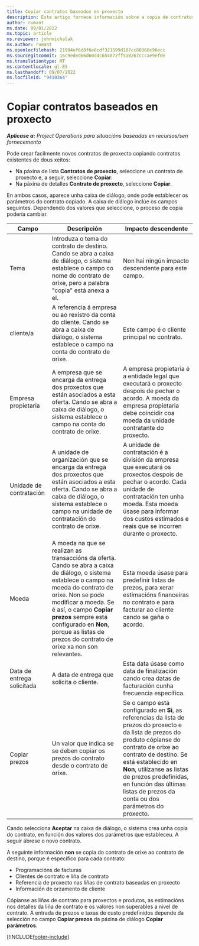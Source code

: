 ```yaml
---
title: Copiar contratos baseados en proxecto
description: Este artigo fornece información sobre a copia de contratos de proxecto en Microsoft Dynamics 365 Project Operations.
author: rumant
ms.date: 09/01/2022
ms.topic: article
ms.reviewer: johnmichalak
ms.author: rumant
ms.openlocfilehash: 21994ef6d8f6e6cdf321599d107cc80368c96ecc
ms.sourcegitcommit: 16c9eded66d60d4c654872ff5a0267cccae9ef0e
ms.translationtype: MT
ms.contentlocale: gl-ES
ms.lasthandoff: 09/07/2022
ms.locfileid: "9410364"
---
```

# <a name="copy-project-based-contracts"></a>Copiar contratos baseados en proxecto

_**Aplícase a:** Project Operations para situacións baseadas en recursos/sen fornecemento_

Pode crear facilmente novos contratos de proxecto copiando contratos existentes de dous xeitos:

- Na páxina de lista **Contratos de proxecto**, seleccione un contrato de proxecto e, a seguir, seleccione **Copiar**.
- Na páxina de detalles **Contrato de proxecto**, seleccione **Copiar**.

En ambos casos, aparece unha caixa de diálogo, onde pode establecer os parámetros do contrato copiado. A caixa de diálogo inclúe os campos seguintes. Dependendo dos valores que seleccione, o proceso de copia podería cambiar.

| Campo | Descripción | Impacto descendente |
| --- | --- | --- |
| Tema | Introduza o tema do contrato de destino. Cando se abra a caixa de diálogo, o sistema establece o campo co nome do contrato de orixe, pero a palabra "copia" está anexa a el. | Non hai ningún impacto descendente para este campo. |
| cliente/a | A referencia á empresa ou ao rexistro da conta do cliente. Cando se abra a caixa de diálogo, o sistema establece o campo na conta do contrato de orixe. | Este campo é o cliente principal no contrato. |
| Empresa propietaria | A empresa que se encarga da entrega dos proxectos que están asociados a esta oferta. Cando se abra a caixa de diálogo, o sistema establece o campo na conta do contrato de orixe. | A empresa propietaria é a entidade legal que executará o proxecto despois de pechar o acordo. A moeda da empresa propietaria debe coincidir coa moeda da unidade contratante do proxecto. |
| Unidade de contratación | A unidade de organización que se encarga da entrega dos proxectos que están asociados a esta oferta. Cando se abra a caixa de diálogo, o sistema establece o campo na unidade de contratación do contrato de orixe. | A unidade de contratación é a división da empresa que executará os proxectos despois de pechar o acordo. Cada unidade de contratación ten unha moeda. Esta moeda úsase para informar dos custos estimados e reais que se incorren durante o proxecto. |
| Moeda | A moeda na que se realizan as transaccións da oferta. Cando se abra a caixa de diálogo, o sistema establece o campo na moeda do contrato de orixe. Non se pode modificar a moeda. Se é así, o campo **Copiar prezos** sempre está configurado en **Non**, porque as listas de prezos do contrato de orixe xa non son relevantes. | Esta moeda úsase para predefinir listas de prezos, para xerar estimacións financeiras no contrato e para facturar ao cliente cando se gaña o acordo. |
| Data de entrega solicitada | A data de entrega que solicita o cliente. | Esta data úsase como data de finalización cando crea datas de facturación cunha frecuencia específica. |
| Copiar prezos | Un valor que indica se se deben copiar os prezos do contrato desde o contrato de orixe. | Se o campo está configurado en **Si**, as referencias da lista de prezos do proxecto e da lista de prezos do produto cópianse do contrato de orixe ao contrato de destino. Se está establecido en **Non**, utilízanse as listas de prezos predefinidas, en función das últimas listas de prezos da conta ou dos parámetros do proxecto. |

Cando selecciona **Aceptar** na caixa de diálogo, o sistema crea unha copia do contrato, en función dos valores dos parámetros que estableceu. A seguir ábrese o novo contrato.

A seguinte información **non** se copia do contrato de orixe ao contrato de destino, porque é específico para cada contrato:

- Programacións de facturas
- Clientes de contrato e liña de contrato
- Referencia de proxecto nas liñas de contrato baseadas en proxecto
- Información de orzamento de cliente

Cópianse as liñas de contrato para proxectos e produtos, as estimacións nos detalles da liña de contrato e os valores non superables a nivel de contrato. A entrada de prezos e taxas de custo predefinidos depende da selección no campo **Copiar prezos** da páxina de diálogo **Copiar parámetros**.

[!INCLUDE[footer-include](../includes/footer-banner.md)]
